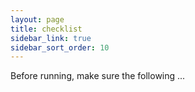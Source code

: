 ```yaml
---
layout: page
title: checklist
sidebar_link: true
sidebar_sort_order: 10
---
```


Before running, make sure the following ...